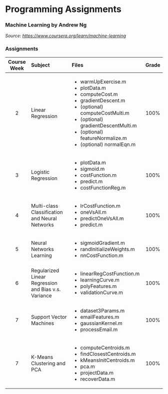 # Programming Assignments

### Machine Learning by Andrew Ng
*Source: https://www.coursera.org/learn/machine-learning*

### Assignments

| Course Week        | Subject           | Files  | Grade |
|:-------------:|:-------------|:-----|:-----:|
|2|Linear Regression|<ul><li>warmUpExercise.m</li><li>plotData.m</li><li>computeCost.m</li><li>gradientDescent.m</li><li>(optional) computeCostMulti.m</li><li>(optional) gradientDescentMulti.m</li><li>(optional) featureNormalize.m</li><li>(optional) normalEqn.m</li></ul>| 100%|
|3|Logistic Regression|<ul><li>plotData.m</li><li>sigmoid.m</li><li>costFunction.m</li><li>predict.m</li><li>costFunctionReg.m</li></ul>|100%|
|4|Multi-class Classification and Neural Networks|<ul><li>lrCostFunction.m</li><li>oneVsAll.m</li><li>predictOneVsAll.m</li><li>predict.m</li></ul>|100%|
|5|Neural Networks Learning|<ul><li>sigmoidGradient.m</li><li>randInitializeWeights.m</li><li>nnCostFunction.m</li></ul>|100%|
|6|Regularized Linear Regression and Bias v.s. Variance|<ul><li>linearRegCostFunction.m</li><li>learningCurve.m</li><li>polyFeatures.m</li><li>validationCurve.m</li></ul>|100%|
|7|Support Vector Machines|<ul><li>dataset3Params.m</li><li>emailFeatures.m</li><li>gaussianKernel.m</li><li>processEmail.m</li></ul>|100%|
|7|K-Means Clustering and PCA|<ul><li>computeCentroids.m</li><li>findClosestCentroids.m</li><li>kMeansInitCentroids.m</li><li>pca.m</li><li>projectData.m</li><li>recoverData.m</li></ul>|100%|

